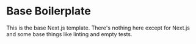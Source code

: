 # Base Boilerplate

This is the base Next.js template. There's nothing here except for Next.js and some base things like linting and empty tests.

